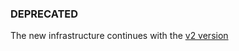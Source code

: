 ### DEPRECATED

The new infrastructure continues with the [v2 version](https://github.com/ProxityStudios/milkshake-bot/tree/v2-dev)
